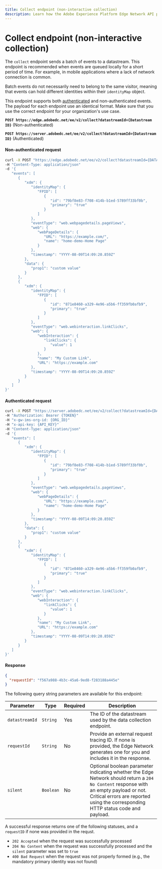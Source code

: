 ```yaml
---
title: Collect endpoint (non-interactive collection)
description: Learn how the Adobe Experience Platform Edge Network API performs non-interactive data collection.
---
```

# Collect endpoint (non-interactive collection)

The `collect` endpoint sends a batch of events to a datastream. This endpoint is recommended when events are queued locally for a short period of time. For example, in mobile applications where a lack of network connection is common.

Batch events do not necessarily need to belong to the same visitor, meaning that events can hold different identities within their `identityMap` object.

This endpoint supports both [authenticated](../../getting-started/authentication.md) and non-authenticated events. The payload for each endpoint use an identical format. Make sure that you use the correct endpoint for your organization's use case.

**`POST https://edge.adobedc.net/ee/v2/collect?datastreamId={Datastream ID}`** (Non-authenticated)

**`POST https://server.adobedc.net/ee/v2/collect?datastreamId={Datastream ID}`** (Authenticated)

<CodeBlock slots="heading, code" repeat="3" languages="CURL,CURL,JSON"/>

#### Non-authenticated request

```sh
curl -X POST "https://edge.adobedc.net/ee/v2/collect?datastreamId={DATASTREAM_ID}"
-H "Content-Type: application/json" 
-d '{
   "events": [
      {
         "xdm": {
            "identityMap": {
               "FPID": [
                  {
                     "id": "79bf8e83-f708-414b-b1ed-5789ff33bf0b",
                     "primary": "true"
                  }
               ]
            },
            "eventType": "web.webpagedetails.pageViews",
            "web": {
               "webPageDetails": {
                  "URL": "https://example.com/",
                  "name": "home-demo-Home Page"
               }
            },
            "timestamp": "YYYY-08-09T14:09:20.859Z"
         },
         "data": {
            "prop1": "custom value"
         }
      },
      {
         "xdm": {
            "identityMap": {
               "FPID": [
                  {
                     "id": "871e8460-a329-4e96-a5b6-ff359fb0afb9",
                     "primary": "true"
                  }
               ]
            },
            "eventType": "web.webinteraction.linkClicks",
            "web": {
               "webInteraction": {
                  "linkClicks": {
                     "value": 1
                  }
               },
               "name": "My Custom Link",
               "URL": "https://example.com"
            },
            "timestamp": "YYYY-08-09T14:09:20.859Z"
         }
      }
   ]
}'
```

#### Authenticated request

```sh
curl -X POST "https://server.adobedc.net/ee/v2/collect?datastreamId={DATASTREAM_ID}" 
-H "Authorization: Bearer {TOKEN}" 
-H "x-gw-ims-org-id: {ORG_ID}" 
-H "x-api-key: {API_KEY}" 
-H "Content-Type: application/json" 
-d '{
   "events": [
      {
         "xdm": {
            "identityMap": {
               "FPID": [
                  {
                     "id": "79bf8e83-f708-414b-b1ed-5789ff33bf0b",
                     "primary": "true"
                  }
               ]
            },
            "eventType": "web.webpagedetails.pageViews",
            "web": {
               "webPageDetails": {
                  "URL": "https://example.com/",
                  "name": "home-demo-Home Page"
               }
            },
            "timestamp": "YYYY-08-09T14:09:20.859Z"
         },
         "data": {
            "prop1": "custom value"
         }
      },
      {
         "xdm": {
            "identityMap": {
               "FPID": [
                  {
                     "id": "871e8460-a329-4e96-a5b6-ff359fb0afb9",
                     "primary": "true"
                  }
               ]
            },
            "eventType": "web.webinteraction.linkClicks",
            "web": {
               "webInteraction": {
                  "linkClicks": {
                     "value": 1
                  }
               },
               "name": "My Custom Link",
               "URL": "https://example.com"
            },
            "timestamp": "YYYY-08-09T14:09:20.859Z"
         }
      }
   ]
}'
```

#### Response

```json
{
  "requestId": "f567a988-4b3c-45a6-9ed8-f283188a445e"
}
```

The following query string parameters are available for this endpoint:

| Parameter | Type | Required | Description |
| --- | --- | --- | --- |
| `datastreamId` | `String` | Yes | The ID of the datastream used by the data collection endpoint. |
| `requestId` | `String` | No | Provide an external request tracing ID. If none is provided, the Edge Network generates one for you and includes it in the response. |
| `silent` | `Boolean` | No | Optional boolean parameter indicating whether the Edge Network should return a `204 No Content` response with an empty payload or not. Critical errors are reported using the corresponding HTTP status code and payload. |

A successful response returns one of the following statuses, and a `requestID` if none was provided in the requst.

* `202 Accepted` when the request was successfully processed
* `204 No Content` when the request was successfully processed and the `silent` parameter was set to `true`
* `400 Bad Request` when the request was not properly formed (e.g., the mandatory primary identity was not found)
